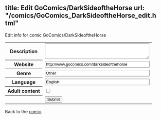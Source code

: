 title: Edit GoComics/DarkSideoftheHorse
url: "/comics/GoComics_DarkSideoftheHorse_edit.html"
---
Edit info for comic GoComics/DarkSideoftheHorse

<form name="comic" action="http://gaepostmail.appspot.com/comic/" method="post">
<table class="comicinfo">
<tr>
<th>Description</th><td><textarea name="description" cols="40" rows="3"></textarea></td>
</tr>
<tr>
<th>Website</th><td><input type="text" name="url" value="http://www.gocomics.com/darksideofthehorse" size="40"/></td>
</tr>
<tr>
<th>Genre</th><td><input type="text" name="genre" value="Other" size="40"/></td>
</tr>
<tr>
<th>Language</th><td><input type="text" name="language" value="English" size="40"/></td>
</tr>
<tr>
<th>Adult content</th><td><input type="checkbox" name="adult" value="adult" /></td>
</tr>
<tr>
<th></th><td>
<input type="hidden" name="comic" value="GoComics_DarkSideoftheHorse" />
<input type="submit" name="submit" value="Submit" />
</td>
</tr>
</table>
</form>

Back to the [comic](GoComics_DarkSideoftheHorse.html).
